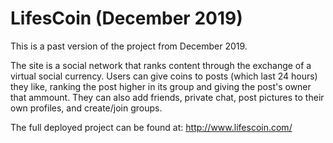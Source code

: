 # LifesCoin (December 2019)
This is a past version of the project from December 2019. 

The site is a social network that ranks content through the exchange of a virtual social currency. Users can give coins to posts (which last 24 hours) they like, ranking the post higher in its group and giving the post's owner that ammount. They can also add friends, private chat, post pictures to their own profiles, and create/join groups.

The full deployed project can be found at: http://www.lifescoin.com/
